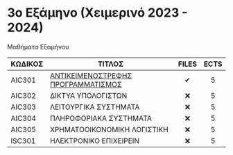 # 3ο Εξάμηνο (Χειμερινό 2023 - 2024)

Μαθήματα Εξαμήνου

| ΚΩΔΙΚΟΣ | ΤΙΤΛΟΣ                             | FILES | ECTS |
| ------- | ---------------------------------- | :---: | :--: |
| AIC301  | [ΑΝΤΙΚΕΙΜΕΝΟΣΤΡΕΦΗΣ ΠΡΟΓΡΑΜΜΑΤΙΣΜΟΣ](Object-Oriented%20Programming) |  ✔   |  5   |
| AIC302  | ΔΙΚΤΥΑ ΥΠΟΛΟΓΙΣΤΩΝ                 |  ❌   |  5   |
| AIC303  | ΛΕΙΤΟΥΡΓΙΚΑ ΣΥΣΤΗΜΑΤΑ              |  ❌   |  5   |
| AIC304  | ΠΛΗΡΟΦΟΡΙΑΚΑ ΣΥΣΤΗΜΑΤΑ             |  ❌   |  5   |
| AIC305  | ΧΡΗΜΑΤΟΟΙΚΟΝΟΜΙΚΗ ΛΟΓΙΣΤΙΚΗ        |  ❌   |  5   |
| ISC301  | ΗΛΕΚΤΡΟΝΙΚΟ ΕΠΙΧΕΙΡΕΙΝ             |  ❌   |  5   |
